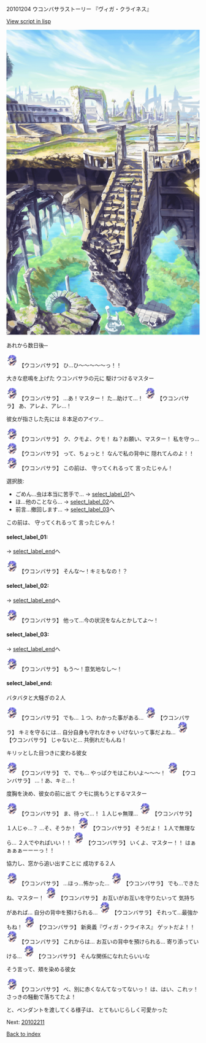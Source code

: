 20101204 ウコンバサラストーリー 『ヴィガ・クライネス』

[View script in lisp](../scripts/20101204.txt)

![antiquity.png](../images/backgrounds/antiquity.png)

あれから数日後─

<img src="../images/units/201011.png" alt="201011.png" height="34"/>
【ウコンバサラ】
ひ…ひ～～～～～っ！！

大きな悲鳴を上げた
ウコンバサラの元に
駆けつけるマスター

<img src="../images/units/201011.png" alt="201011.png" height="34"/>
【ウコンバサラ】
…あ！マスター！
た…助けて…！

<img src="../images/units/201011.png" alt="201011.png" height="34"/>
【ウコンバサラ】
あ、アレよ、アレ…！

彼女が指さした先には
８本足のアイツ…

<img src="../images/units/201011.png" alt="201011.png" height="34"/>
【ウコンバサラ】
ク、クモよ、クモ！
ね？お願い、マスター！
私を守っ…

<img src="../images/units/201011.png" alt="201011.png" height="34"/>
【ウコンバサラ】
って、ちょっと！
なんで私の背中に
隠れてんのよ！！

<img src="../images/units/201011.png" alt="201011.png" height="34"/>
【ウコンバサラ】
この前は、
守ってくれるって
言ったじゃん！

選択肢:
- ごめん…虫は本当に苦手で… → [select_label_01](#select_label_01)へ
- ほ…他のことなら… → [select_label_02](#select_label_02)へ
- 前言…撤回します… → [select_label_03](#select_label_03)へ

この前は、
守ってくれるって
言ったじゃん！

#### select_label_01:
 → [select_label_end](#select_label_end)へ

<img src="../images/units/201011.png" alt="201011.png" height="34"/>
【ウコンバサラ】
そんな～！キミもなの！？

#### select_label_02:
 → [select_label_end](#select_label_end)へ

<img src="../images/units/201011.png" alt="201011.png" height="34"/>
【ウコンバサラ】
他って…今の状況をなんとかしてよ～！

#### select_label_03:
 → [select_label_end](#select_label_end)へ

<img src="../images/units/201011.png" alt="201011.png" height="34"/>
【ウコンバサラ】
もう～！意気地なし～！

#### select_label_end:

バタバタと大騒ぎの２人

<img src="../images/units/201011.png" alt="201011.png" height="34"/>
【ウコンバサラ】
でも…
１つ、わかった事がある…

<img src="../images/units/201011.png" alt="201011.png" height="34"/>
【ウコンバサラ】
キミを守るには…
自分自身も守れなきゃ
いけないって事だよね…

<img src="../images/units/201011.png" alt="201011.png" height="34"/>
【ウコンバサラ】
じゃないと…
共倒れだもんね！

キリッとした目つきに変わる彼女

<img src="../images/units/201011.png" alt="201011.png" height="34"/>
【ウコンバサラ】
で、でも…
やっぱクモはこわいよ～～～！

<img src="../images/units/201011.png" alt="201011.png" height="34"/>
【ウコンバサラ】
…！あ、キミ…！

度胸を決め、彼女の前に出て
クモに挑もうとするマスター

<img src="../images/units/201011.png" alt="201011.png" height="34"/>
【ウコンバサラ】
ま、待って…！
１人じゃ無理…

<img src="../images/units/201011.png" alt="201011.png" height="34"/>
【ウコンバサラ】
１人じゃ…？
…そ、そうか！

<img src="../images/units/201011.png" alt="201011.png" height="34"/>
【ウコンバサラ】
そうだよ！
１人で無理なら…
２人でやればいい！！

<img src="../images/units/201011.png" alt="201011.png" height="34"/>
【ウコンバサラ】
いくよ、マスター！！
はぁぁぁぁーーーっ！！

協力し、窓から追い出すことに
成功する２人

<img src="../images/units/201011.png" alt="201011.png" height="34"/>
【ウコンバサラ】
…ほっ…怖かった…

<img src="../images/units/201011.png" alt="201011.png" height="34"/>
【ウコンバサラ】
でも…できたね、マスター！

<img src="../images/units/201011.png" alt="201011.png" height="34"/>
【ウコンバサラ】
お互いがお互いを守りたいって
気持ちがあれば…
自分の背中を預けられる…

<img src="../images/units/201011.png" alt="201011.png" height="34"/>
【ウコンバサラ】
それって…最強かもね！

<img src="../images/units/201011.png" alt="201011.png" height="34"/>
【ウコンバサラ】
新奥義『ヴィガ・クライネス』
ゲットだよ！！

<img src="../images/units/201011.png" alt="201011.png" height="34"/>
【ウコンバサラ】
これからは…
お互いの背中を預けられる…
寄り添っていける…

<img src="../images/units/201011.png" alt="201011.png" height="34"/>
【ウコンバサラ】
そんな関係になれたらいいな

そう言って、頬を染める彼女

<img src="../images/units/201011.png" alt="201011.png" height="34"/>
【ウコンバサラ】
べ、別に赤くなんてなってないっ！
は、はい、これッ！
さっきの騒動で落ちてたよ！

と、ペンダントを渡してくる様子は、
とてもいじらしく可愛かった


Next: [20102211](20102211.md)

[Back to index](index.md)
